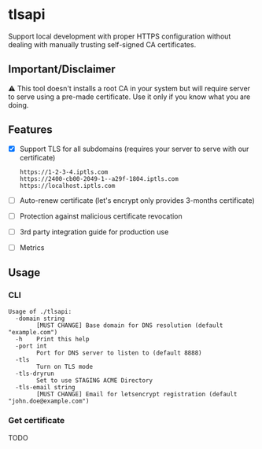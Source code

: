 # tlsapi

Support local development with proper HTTPS configuration without dealing with manually trusting self-signed CA certificates.

## Important/Disclaimer

⚠️ This tool doesn't installs a root CA in your system but will require server to serve using a pre-made certificate. Use it only if you know what you are doing.


## Features

- [x] Support TLS for all subdomains (requires your server to serve with our certificate) 
  ```  
  https://1-2-3-4.iptls.com
  https://2400-cb00-2049-1--a29f-1804.iptls.com      
  https://localhost.iptls.com
  ```

- [ ] Auto-renew certificate (let's encrypt only provides 3-months certificate)

- [ ] Protection against malicious certificate revocation 

- [ ] 3rd party integration guide for production use
  
- [ ] Metrics

## Usage

### CLI

```shell
Usage of ./tlsapi:
  -domain string
        [MUST CHANGE] Base domain for DNS resolution (default "example.com")
  -h    Print this help
  -port int
        Port for DNS server to listen to (default 8888)
  -tls
        Turn on TLS mode
  -tls-dryrun
        Set to use STAGING ACME Directory
  -tls-email string
        [MUST CHANGE] Email for letsencrypt registration (default "john.doe@example.com")
```

### Get certificate

TODO